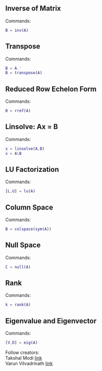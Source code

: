 ## Inverse of Matrix

Commands:
```matlab
B = inv(A) 
```

## Transpose

Commands:
```matlab
B = A.'
B = transpose(A)
```

## Reduced Row Echelon Form

Commands:
```matlab 
B = rref(A) 
```

## Linsolve: Ax = B

Commands:
```matlab
x = linsolve(A,B)
x = A\B 
```

## LU Factorization

Commands:
```matlab
[L,U] = lu(A)
```

## Column Space

Commands:
```matlab 
B = colspace(sym(A))
```

## Null Space

Commands:
```matlab
C = null(A)
```

## Rank

Commands:
```matlab
k = rank(A)
```

## Eigenvalue and Eigenvector

Commands:
```matlab
[V,D] = eig(A)
```

Follow creators:\
Takshal Modi [link](https://github.com/TakshalModi02)\
Varun Vilvadrinath [link](https://github.com/varunvilva)